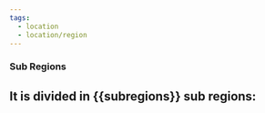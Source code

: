 ```yaml
---
tags:
  - location
  - location/region
---
```

### Sub Regions
It is divided in {{subregions}} sub regions:
- 